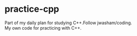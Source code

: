 # practice-cpp
Part of my daily plan for studying C++.Follow jwasham/coding.  
My own code for practicing with C++.
